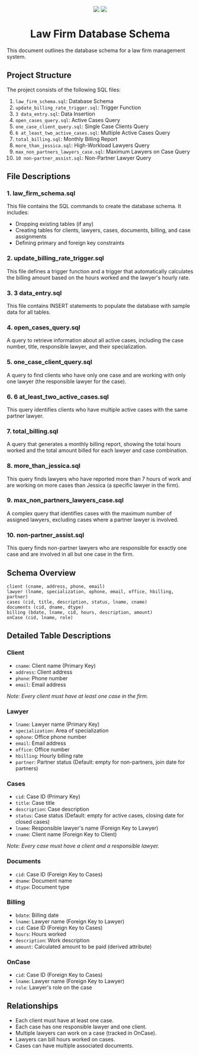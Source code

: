 <div align="center">
  <img src="https://img.shields.io/badge/language-PostgreSQL-blue.svg?logo=postgresql">
  <img src="https://custom-icon-badges.demolab.com/badge/license-MIT-green.svg?logo=law">

# Law Firm Database Schema 
</div>

This document outlines the database schema for a law firm management system.

## Project Structure

The project consists of the following SQL files:

1. `law_firm_schema.sql`: Database Schema
2. `update_billing_rate_trigger.sql`: Trigger Function
3. `3 data_entry.sql`: Data Insertion
4. `open_cases_query.sql`: Active Cases Query
5. `one_case_client_query.sql`: Single Case Clients Query
6. `6 at_least_two_active_cases.sql`: Multiple Active Cases Query
7. `total_billing.sql`: Monthly Billing Report
8. `more_than_jessica.sql`: High-Workload Lawyers Query
9. `max_non_partners_lawyers_case.sql`: Maximum Lawyers on Case Query
10. `10 non-partner_assist.sql`: Non-Partner Lawyer Query

## File Descriptions

### 1. law_firm_schema.sql

This file contains the SQL commands to create the database schema. It includes:
- Dropping existing tables (if any)
- Creating tables for clients, lawyers, cases, documents, billing, and case assignments
- Defining primary and foreign key constraints

### 2. update_billing_rate_trigger.sql

This file defines a trigger function and a trigger that automatically calculates the billing amount based on the hours worked and the lawyer's hourly rate.

### 3. 3 data_entry.sql

This file contains INSERT statements to populate the database with sample data for all tables.

### 4. open_cases_query.sql

A query to retrieve information about all active cases, including the case number, title, responsible lawyer, and their specialization.

### 5. one_case_client_query.sql

A query to find clients who have only one case and are working with only one lawyer (the responsible lawyer for the case).

### 6. 6 at_least_two_active_cases.sql

This query identifies clients who have multiple active cases with the same partner lawyer.

### 7. total_billing.sql

A query that generates a monthly billing report, showing the total hours worked and the total amount billed for each lawyer and case combination.

### 8. more_than_jessica.sql

This query finds lawyers who have reported more than 7 hours of work and are working on more cases than Jessica (a specific lawyer in the firm).

### 9. max_non_partners_lawyers_case.sql

A complex query that identifies cases with the maximum number of assigned lawyers, excluding cases where a partner lawyer is involved.

### 10. non-partner_assist.sql

This query finds non-partner lawyers who are responsible for exactly one case and are involved in all but one case in the firm.

## Schema Overview

```
client (cname, address, phone, email)
lawyer (lname, specialization, ophone, email, office, hbilling, partner)
cases (cid, title, description, status, lname, cname)
documents (cid, dname, dtype)
billing (bdate, lname, cid, hours, description, amount)
onCase (cid, lname, role)
```

## Detailed Table Descriptions

### Client
- `cname`: Client name (Primary Key)
- `address`: Client address
- `phone`: Phone number
- `email`: Email address

*Note: Every client must have at least one case in the firm.*

### Lawyer
- `lname`: Lawyer name (Primary Key)
- `specialization`: Area of specialization
- `ophone`: Office phone number
- `email`: Email address
- `office`: Office number
- `hbilling`: Hourly billing rate
- `partner`: Partner status (Default: empty for non-partners, join date for partners)

### Cases
- `cid`: Case ID (Primary Key)
- `title`: Case title
- `description`: Case description
- `status`: Case status (Default: empty for active cases, closing date for closed cases)
- `lname`: Responsible lawyer's name (Foreign Key to Lawyer)
- `cname`: Client name (Foreign Key to Client)

*Note: Every case must have a client and a responsible lawyer.*

### Documents
- `cid`: Case ID (Foreign Key to Cases)
- `dname`: Document name
- `dtype`: Document type

### Billing
- `bdate`: Billing date
- `lname`: Lawyer name (Foreign Key to Lawyer)
- `cid`: Case ID (Foreign Key to Cases)
- `hours`: Hours worked
- `description`: Work description
- `amount`: Calculated amount to be paid (derived attribute)

### OnCase
- `cid`: Case ID (Foreign Key to Cases)
- `lname`: Lawyer name (Foreign Key to Lawyer)
- `role`: Lawyer's role on the case

## Relationships

- Each client must have at least one case.
- Each case has one responsible lawyer and one client.
- Multiple lawyers can work on a case (tracked in OnCase).
- Lawyers can bill hours worked on cases.
- Cases can have multiple associated documents.

